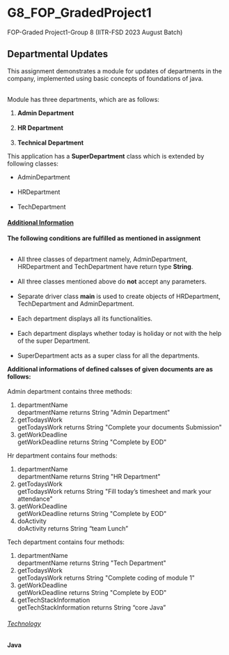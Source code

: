 # G8_FOP_GradedProject1
FOP-Graded Project1-Group 8 (IITR-FSD 2023 August Batch)
<H2>Departmental Updates</H2>
This assignment demonstrates a module for updates of departments in the company, implemented using basic concepts of foundations of java.
<br>
<br>

Module has three departments, which are as follows:
<ol>
<li><b>Admin Department</b></li>
<br><li><b>HR Department</b></li>
<br><li><b>Technical Department</b></li>
</ol>
  
This application has a <b>SuperDepartment</b> class which is extended by following classes:
<ul>
<li>AdminDepartment</li>
<br><li>HRDepartment</li>
<br><li>TechDepartment </li>
</ul>

<H4><ins>Additional Information</ins></H4>
<b>The following conditions are fulfilled as mentioned in assignment </b>
<ul>
<br><li>All three classes of department namely, AdminDepartment, HRDepartment and TechDepartment have return type <b>String</b>.</li>
<br><li>All three classes mentioned above do <b>not</b> accept any parameters.</li>
<br><li>Separate driver class <b>main</b> is used to create objects of HRDepartment, TechDepartment and AdminDepartment.</li>
<br><li>Each department displays all its functionalities.</li>
<br><li>Each department displays whether today is holiday or not with the help of the super Department.</li>
<br><li>SuperDepartment acts as a super class for all the departments.</li>
</ul>
<b>Additional informations of defined calsses of given documents are as follows: </b>
<br><br>
Admin department contains three methods:
<ol>
<li>departmentName</li>
  departmentName returns String "Admin Department"
<li>getTodaysWork</li>
   getTodaysWork returns String "Complete your documents Submission"
<li>getWorkDeadline</li>
   getWorkDeadline returns String "Complete by EOD"
</ol>
Hr department contains four methods:
<ol>
<li>departmentName</li>
  departmentName returns String "HR Department"
<li>getTodaysWork</li>
  getTodaysWork returns String "Fill today’s timesheet and mark your attendance"
<li>getWorkDeadline</li>
  getWorkDeadline returns String "Complete by EOD"
<li>doActivity</li> 
  doActivity returns String “team Lunch”
</ol>
Tech department contains four methods:
<ol>
<li>departmentName</li>
  departmentName returns String "Tech Department"
<li>getTodaysWork</li>
  getTodaysWork returns String "Complete coding of module 1"
<li>getWorkDeadline</li>
  getWorkDeadline returns String "Complete by EOD"
<li>getTechStackInformation</li> 
  getTechStackInformation returns String “core Java”
</ol>

<H6><ins>Technology</ins></H6>
<b>Java</b>
